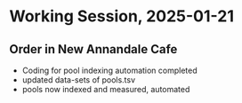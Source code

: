 # Working Session, 2025-01-21

## Order in New Annandale Cafe

* Coding for pool indexing automation completed
* updated data-sets of pools.tsv
* pools now indexed and measured, automated
